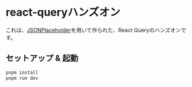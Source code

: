 # react-queryハンズオン

これは、[JSONPlaceholder](https://jsonplaceholder.typicode.com/)を用いて作られた、React Queryのハンズオンです。

## セットアップ & 起動

```bash
pnpm install
pnpm run dev
```
